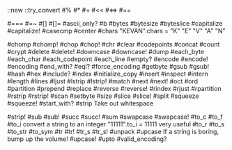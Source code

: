 ::new
::try_convert
#%
#*
#+
#<<
#<=>
#==

#===
#=~
#[]
#[]=
#ascii_only?
#b
#bytes
#bytesize
#byteslice
#capitalize
#capitalize!
#casecmp
#center
#chars
 "KEVAN".chars =
  "K" "E" "V" "A" "N"
  
  
#chomp
#chomp!
#chop
#chop!
#chr
#clear
#codepoints
#concat
#count
#crypt
#delete
#delete!
#downcase
#downcase!
#dump
#each_byte
#each_char
#each_codepoint
#each_line
#empty?
#encode
#encode!
#encoding
#end_with?
#eql?
#force_encoding
#getbyte
#gsub
#gsub!
#hash
#hex
#include?
#index
#initialize_copy
#insert
#inspect
#intern
#length
#lines
#ljust
#lstrip
#lstrip!
#match
#next
#next!
#oct
#ord
#partition
#prepend
#replace
#reverse
#reverse!
#rindex
#rjust
#rpartition
#rstrip
#rstrip!
#scan
#setbyte
#size
#slice
#slice!
#split
#squeeze
#squeeze!
#start_with?
#strip
 Take out whitespace 
 
#strip!
#sub
#sub!
#succ
#succ!
#sum
#swapcase
#swapcase!
#to_c
#to_f
#to_i
convert a string to an integer
 "11111".to_i = 11111
  very useful
#to_r
#to_s
#to_str
#to_sym
#tr
#tr!
#tr_s
#tr_s!
#unpack
#upcase
 If a string is boring, bump up the volume!
#upcase!
#upto
#valid_encoding?
